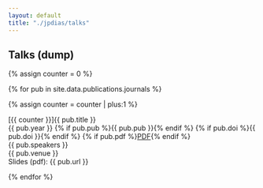 ```yaml
---
layout: default
title: "./jpdias/talks"
---
```


## Talks (dump)

{% assign counter = 0 %}

{% for pub in site.data.publications.journals %}

{% assign counter = counter | plus:1 %}

<div class="pub-item">
<div class="pub-title"><span>[{{ counter }}]{{ pub.title }}</b></a><br></div>
<div>
    <span class="shield shield-blue"><span><i class="ri-calendar-event-line"></i></span>{{ pub.year }}</span>
    {% if pub.pub %}<span class="shield shield-green"><span><i class="ri-book-3-line"></i></span>{{ pub.pub }}</span>{% endif %}
    {% if pub.doi %}<span class="shield shield-yellow"><span><i class="ri-fingerprint-line"></i></span>{{ pub.doi }}</span>{% endif %}
    {% if pub.pdf %}<a href="{{ pub.pdf }}" target="_blank" class="shield shield-red"><span><i class="ri-file-pdf-line"></i></span>PDF</a>{% endif %}
    <br>
</div>
<div><i class="ri-group-line"></i> {{ pub.speakers }}</div>
<div><i class="ri-book-3-line"></i> {{ pub.venue }}</div>
<div><i class="ri-file-pdf-2-line"></i> Slides (pdf): {{ pub.url }}</div>
</div>

{% endfor %}
